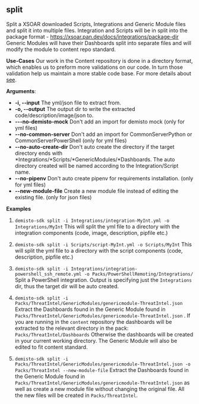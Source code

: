 ## split
Split a XSOAR downloaded Scripts, Integrations and Generic Module files and split it into multiple files.
Integration and Scripts will be in split into the package format - https://xsoar.pan.dev/docs/integrations/package-dir
Generic Modules will have their Dashboards split into separate files and will modify the module to content repo standard.

**Use-Cases**
Our work in the Content repository is done in a directory format, which enables us to preform more validations on our
code.
In turn those validation help us maintain a more stable code base. For more details about [see](https://xsoar.pan.dev/docs/integrations/package-dir).

**Arguments**:
* **-i, --input**
The yml/json file to extract from.
* **-o, --output**
The output dir to write the extracted code/description/image/json to.
* **---no-demisto-mock**
Don't add an import for demisto mock (only for yml files)
* **--no-common-server**
Don't add an import for CommonServerPython or CommonServerPowerShell (only for yml files)
* **--no-auto-create-dir**
Don't auto create the directory if the target directory ends with
*Integrations/*Scripts/*GenericModules/*Dashboards. The auto directory created will be named according to the
Integration/Script name.
* **--no-pipenv**
Don't auto create pipenv for requirements installation. (only for yml files)
* **--new-module-file**
Create a new module file instead of editing the existing file. (only for json files)

**Examples**
1. `demisto-sdk split -i Integrations/integration-MyInt.yml -o Integrations/MyInt`
This will split the yml file to a directory with the integration components (code, image, description, pipfile etc.)

2. `demisto-sdk split -i Scripts/script-MyInt.yml -o Scripts/MyInt`
This will split the yml file to a directory with the script components (code, description, pipfile etc.)

3. `demisto-sdk split -i Integrations/integration-powershell_ssh_remote.yml -o Packs/PowerShellRemoting/Integrations/`
Split a PowerShell integration. Output is specifying just the `Integrations` dir, thus the target dir will be auto created.

4. `demisto-sdk split -i Packs/ThreatIntel/GenericModules/genericmodule-ThreatIntel.json`
Extract the Dashboards found in the Generic Module found in `Packs/ThreatIntel/GenericModules/genericmodule-ThreatIntel.json` .
If you are running in the `content` repository the dashboards will be extracted to the relevant directory in the pack: `Packs/ThreatIntel/Dashboards`
Otherwise the dashboards will be created in your current working directory.
The Generic Module will also be edited to fit content standard.

5. `demisto-sdk split -i Packs/ThreatIntel/GenericModules/genericmodule-ThreatIntel.json -o Packs/ThreatIntel --new-module-file`
Extract the Dashboards found in the Generic Module found in `Packs/ThreatIntel/GenericModules/genericmodule-ThreatIntel.json` as well as create a
new module file without changing the original file. All the new files will be created in `Packs/ThreatIntel`.
